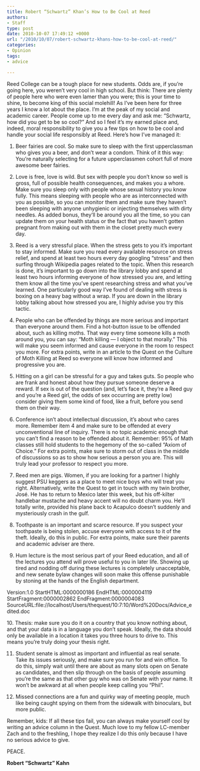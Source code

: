 ```yaml
---
title: Robert “Schwartz” Khan’s How to Be Cool at Reed
authors:
- Staff
type: post
date: 2010-10-07 17:49:12 +0000
url: "/2010/10/07/robert-schwartz-khans-how-to-be-cool-at-reed/"
categories:
- Opinion
tags:
- advice

---
```

Reed College can be a tough place for new students. Odds are, if you’re going here, you weren’t very cool in high school. But think: There are plenty of people here who were even lamer than you were; this is your time to shine, to become king of this social molehill! As I’ve been here for three years I know a lot about the place. I’m at the peak of my social and academic career. People come up to me every day and ask me: “Schwartz, how did you get to be so cool?” And so I feel it’s my earned place and, indeed, moral responsibility to give you a few tips on how to be cool and handle your social life responsibly at Reed. Here’s how I’ve managed it:

1. Beer fairies are cool. So make sure to sleep with the first upperclassman who gives you a beer, and don’t wear a condom. Think of it this way: You’re naturally selecting for a future upperclassmen cohort full of more awesome beer fairies.

2. Love is free, love is wild. But sex with people you don’t know so well is gross, full of possible health consequences, and makes you a whore. Make sure you sleep only with people whose sexual history you know fully. This means sleeping with people who are as interconnected with you as possible, so you can monitor them and make sure they haven’t been sleeping with anyone unhygienic or injecting themselves with dirty needles. As added bonus, they’ll be around you all the time, so you can update them on your health status or the fact that you haven’t gotten pregnant from making out with them in the closet pretty much every day.

3. Reed is a very stressful place. When the stress gets to you it’s important to stay informed. Make sure you read every available resource on stress relief, and spend at least two hours every day googling “stress” and then surfing through Wikipedia pages related to the topic. When this research is done, it’s important to go down into the library lobby and spend at least two hours informing everyone of how stressed you are, and letting them know all the time you’ve spent researching stress and what you’ve learned. One particularly good way I’ve found of dealing with stress is boxing on a heavy bag without a wrap. If you are down in the library lobby talking about how stressed you are, I highly advise you try this tactic.

4. People who can be offended by things are more serious and important than everyone around them. Find a hot-button issue to be offended about, such as killing moths. That way every time someone kills a moth around you, you can say: “Moth killing — I object to that morally.” This will make you seem informed and cause everyone in the room to respect you more. For extra points, write in an article to the Quest on the Culture of Moth Killing at Reed so everyone will know how informed and progressive you are.

5. Hitting on a girl can be stressful for a guy and takes guts. So people who are frank and honest about how they pursue someone deserve a reward. If sex is out of the question (and, let’s face it, they’re a Reed guy and you’re a Reed girl, the odds of sex occurring are pretty low) consider giving them some kind of food, like a fruit, before you send them on their way.

6. Conference isn’t about intellectual discussion, it’s about who cares more. Remember item 4 and make sure to be offended at every unconventional line of inquiry. There is no topic academic enough that you can’t find a reason to be offended about it. Remember: 95% of Math classes still hold students to the hegemony of the so-called “Axiom of Choice.” For extra points, make sure to storm out of class in the middle of discussions so as to show how serious a person you are. This will truly lead your professor to respect you more.

7. Reed men are pigs. Women, if you are looking for a partner I highly suggest PSU keggers as a place to meet nice boys who will treat you right. Alternatively, write the Quest to get in touch with my twin brother, José. He has to return to Mexico later this week, but his off-kilter handlebar mustache and heavy accent will no doubt charm you. He’ll totally write, provided his plane back to Acapulco doesn’t suddenly and mysteriously crash in the gulf.

8. Toothpaste is an important and scarce resource. If you suspect your toothpaste is being stolen, accuse everyone with access to it of the theft. Ideally, do this in public. For extra points, make sure their parents and academic adviser are there.

9. Hum lecture is the most serious part of your Reed education, and all of the lectures you attend will prove useful to you in later life. Showing up tired and nodding off during these lectures is completely unacceptable, and new senate bylaw changes will soon make this offense punishable by stoning at the hands of the English department.

Version:1.0 StartHTML:0000000186 EndHTML:0000004119 StartFragment:0000002862 EndFragment:0000004083 SourceURL:file://localhost/Users/thequest/10:7:10/Word%20Docs/Advice_edited.doc

<!-- @font-face {   font-family: "Times New Roman"; }@font-face {   font-family: "Calibri"; }p.MsoNormal, li.MsoNormal, div.MsoNormal { margin: 0in 0in 10pt; line-height: 115%; font-size: 11pt; font-family: Calibri; }table.MsoNormalTable { font-size: 10pt; font-family: "Times New Roman"; }p.ListParagraph, li.ListParagraph, div.ListParagraph { margin: 0in 0in 10pt 0.5in; line-height: 115%; font-size: 11pt; font-family: Calibri; }div.Section1 { page: Section1; } -->10. Thesis: make sure you do it on a country that you know nothing about, and that your data is in a language you don’t speak. Ideally, the data should only be available in a location it takes you three hours to drive to. This means you’re truly doing your thesis right.

11. Student senate is almost as important and influential as real senate. Take its issues seriously, and make sure you run for and win office. To do this, simply wait until there are about as many slots open on Senate as candidates, and then slip through on the basis of people assuming you’re the same as that other guy who was on Senate with your name. It won’t be awkward at all when people keep calling you “Phil”.

12. Missed connections are a fun and quirky way of meeting people, much like being caught spying on them from the sidewalk with binoculars, but more public.

Remember, kids: If all these tips fail, you can always make yourself cool by writing an advice column in the Quest. Much love to my fellow LC-member Zach and to the freshling, I hope they realize I do this only because I have no serious advice to give.

PEACE.
  
**Robert “Schwartz” Kahn**